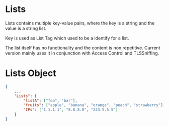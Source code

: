 # Lists

Lists contains multiple key-value pairs, where the key is a string and the value is a string list.

Key is used as List Tag which used to be a identify for a list.

The list itself has no functionality and the content is non repetitive.
Current version mainly uses it in conjunction with Access Control and TLSSniffing.

# Lists Object

```json
{
    ...
    "Lists": {
        "listA": ["foo", "bar"],
        "fruits": ["apple", "banana", "orange", "peach", "strawberry"],
        "IPs": ["1.1.1.1", "8.8.8.8", "223.5.5.5"]
    }
}
```
